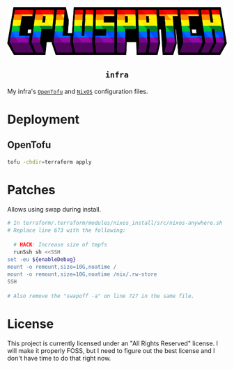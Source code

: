 <div align="center">
    <a href="https://versia.pub">
        <picture>
            <img src="https://raw.githubusercontent.com/CPlusPatch/CPlusPatch/main/assets/minecraft_title.png" alt="CPlusPatch Logo" height="110" />
        </picture>
    </a>
</div>


<h2 align="center">
  <strong><code>infra</code></strong>
</h2>

My infra's [`OpenTofu`](https://opentofu.org) and [`NixOS`](https://nixos.org) configuration files.

# Deployment

## OpenTofu

```bash
tofu -chdir=terraform apply
```

# Patches

Allows using swap during install.

```bash
# In terraform/.terraform/modules/nixos_install/src/nixos-anywhere.sh
# Replace line 673 with the following:

  # HACK: Increase size of tmpfs
  runSsh sh <<SSH
set -eu ${enableDebug}
mount -o remount,size=10G,noatime /
mount -o remount,size=10G,noatime /nix/.rw-store
SSH

# Also remove the "swapoff -a" on line 727 in the same file. 
```

# License

This project is currently licensed under an "All Rights Reserved" license. I will make it properly FOSS, but I need to figure out the best license and I don't have time to do that right now.